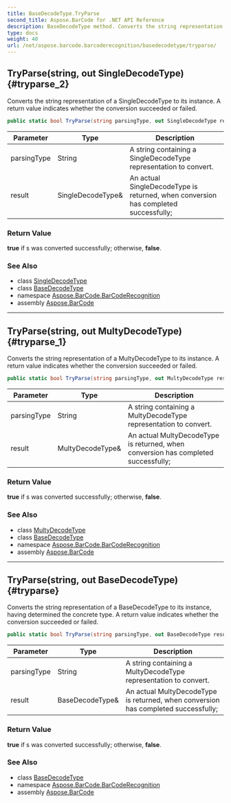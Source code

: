 ```yaml
---
title: BaseDecodeType.TryParse
second_title: Aspose.BarCode for .NET API Reference
description: BaseDecodeType method. Converts the string representation of a SingleDecodeType to its instance. A return value indicates whether the conversion succeeded or failed
type: docs
weight: 40
url: /net/aspose.barcode.barcoderecognition/basedecodetype/tryparse/
---
```

## TryParse(string, out SingleDecodeType) {#tryparse_2}

Converts the string representation of a SingleDecodeType to its instance. A return value indicates whether the conversion succeeded or failed.

```csharp
public static bool TryParse(string parsingType, out SingleDecodeType result)
```

| Parameter | Type | Description |
| --- | --- | --- |
| parsingType | String | A string containing a SingleDecodeType representation to convert. |
| result | SingleDecodeType& | An actual SingleDecodeType is returned, when conversion has completed successfully; |

### Return Value

**true** if s was converted successfully; otherwise, **false**.

### See Also

* class [SingleDecodeType](../../singledecodetype/)
* class [BaseDecodeType](../)
* namespace [Aspose.BarCode.BarCodeRecognition](../../../aspose.barcode.barcoderecognition/)
* assembly [Aspose.BarCode](../../../)

---

## TryParse(string, out MultyDecodeType) {#tryparse_1}

Converts the string representation of a MultyDecodeType to its instance. A return value indicates whether the conversion succeeded or failed.

```csharp
public static bool TryParse(string parsingType, out MultyDecodeType result)
```

| Parameter | Type | Description |
| --- | --- | --- |
| parsingType | String | A string containing a MultyDecodeType representation to convert. |
| result | MultyDecodeType& | An actual MultyDecodeType is returned, when conversion has completed successfully; |

### Return Value

**true** if s was converted successfully; otherwise, **false**.

### See Also

* class [MultyDecodeType](../../multydecodetype/)
* class [BaseDecodeType](../)
* namespace [Aspose.BarCode.BarCodeRecognition](../../../aspose.barcode.barcoderecognition/)
* assembly [Aspose.BarCode](../../../)

---

## TryParse(string, out BaseDecodeType) {#tryparse}

Converts the string representation of a BaseDecodeType to its instance, having determined the concrete type. A return value indicates whether the conversion succeeded or failed.

```csharp
public static bool TryParse(string parsingType, out BaseDecodeType result)
```

| Parameter | Type | Description |
| --- | --- | --- |
| parsingType | String | A string containing a MultyDecodeType representation to convert. |
| result | BaseDecodeType& | An actual MultyDecodeType is returned, when conversion has completed successfully; |

### Return Value

**true** if s was converted successfully; otherwise, **false**.

### See Also

* class [BaseDecodeType](../)
* namespace [Aspose.BarCode.BarCodeRecognition](../../../aspose.barcode.barcoderecognition/)
* assembly [Aspose.BarCode](../../../)



